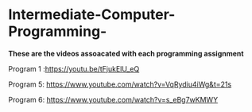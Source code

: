 # Intermediate-Computer-Programming-

**These are the videos assoacated with each programming assignment**

Program 1 :https://youtu.be/tFjukElU_eQ

Program 5: https://www.youtube.com/watch?v=VqRydiu4iWg&t=21s

Program 6: https://www.youtube.com/watch?v=s_eBg7wKMWY 
